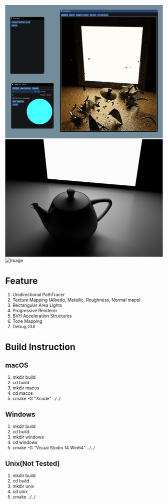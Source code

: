 ![Image](https://github.com/WeakKnight/PathTracer/blob/master/imgs/readme/editor.gif?raw=true)
![Image](https://github.com/WeakKnight/PathTracer/blob/master/imgs/readme/whiteblack.png?raw=true)
![Image](https://github.com/WeakKnight/PathTracer/blob/master/imgs/readme/bullet.gif?raw=true)

# Feature
1. Unidirectional PathTracer
2. Texture Mapping (Albedo, Metallic, Roughness, Normal maps)
3. Rectangular Area Lights
4. Progressive Renderer
5. BVH Acceleration Structures
6. Tone Mapping
7. Debug GUI

# Build Instruction
## macOS
1. mkdir build
2. cd build
3. mkdir macos
4. cd macos
5. cmake -G  "Xcode" ../../

## Windows
1. mkdir build
2. cd build
3. mkdir windows
4. cd windows
5. cmake -G "Visual Studio 14 Win64" ../../

## Unix(Not Tested)
1. mkdir build
2. cd build
3. mkdir unix
4. cd unix
5. cmake ../../




